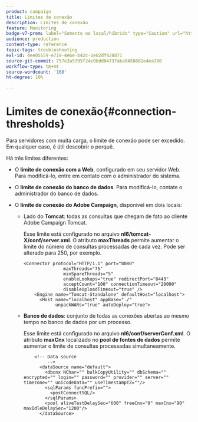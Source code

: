 ```yaml
---
product: campaign
title: Limites de conexão
description: Limites de conexão
feature: Monitoring
badge-v7-prem: label="Somente no local/híbrido" type="Caution" url="https://experienceleague.adobe.com/docs/campaign-classic/using/installing-campaign-classic/architecture-and-hosting-models/hosting-models-lp/hosting-models.html?lang=pt-BR" tooltip="Aplica-se somente a implantações locais e híbridas"
audience: production
content-type: reference
topic-tags: troubleshooting
exl-id: 4ee05559-e719-4e6e-b42c-1e82df428871
source-git-commit: 757e3a5395f24e0bdd04737aba0458881e4ea780
workflow-type: tm+mt
source-wordcount: '168'
ht-degree: 10%

---
```


# Limites de conexão{#connection-thresholds}



Para servidores com muita carga, o limite de conexão pode ser excedido. Em qualquer caso, é útil descobrir o porquê.

Há três limites diferentes:

* O **limite de conexão com a Web**, configurado em seu servidor Web. Para modificá-lo, entre em contato com o administrador do sistema.

* O **limite de conexão do banco de dados**. Para modificá-lo, contate o administrador do banco de dados.

* O **limite de conexão do Adobe Campaign**, disponível em dois locais:

   * Lado do **Tomcat**: todas as consultas que chegam de fato ao cliente Adobe Campaign Tomcat.

     Esse limite está configurado no arquivo **nl6/tomcat-X/conf/server.xml**. O atributo **maxThreads** permite aumentar o limite do número de consultas processadas de cada vez. Pode ser alterado para 250, por exemplo.

     ```
     <Connector protocol="HTTP/1.1" port="8080"
                    maxThreads="75"
                    minSpareThreads="5"
                    enableLookups="true" redirectPort="8443"
                    acceptCount="100" connectionTimeout="20000"
                    disableUploadTimeout="true" />
         <Engine name="Tomcat-Standalone" defaultHost="localhost">
           <Host name="localhost" appBase="./"
                 unpackWARs="true" autoDeploy="true">
     ```

   * **Banco de dados**: conjunto de todas as conexões abertas ao mesmo tempo no banco de dados por um processo.

     Esse limite está configurado no arquivo **nl6/conf/serverConf.xml**. O atributo **maxCnx** localizado no **pool de fontes de dados** permite aumentar o limite de consultas processadas simultaneamente.

     ```
         <!-- Data source
              -->
           <dataSource name="default">
             <dbcnx NChar="" bulkCopyUtility="" dbSchema="" encrypted="" login="" password="" provider="" server="" timezone="" unicodeData="" useTimestampTZ=""/>
             <sqlParams funcPrefix="">
               <postConnectSQL/>
             </sqlParams>
             <pool aliveTestDelaySec="600" freeCnx="0" maxCnx="90" maxIdleDelaySec="1200"/>
           </dataSource>
     ```
